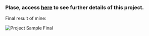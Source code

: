 ### Plase, access [here](../) to see further details of this project.

Final result of mine:

![Project Sample Final ](https://raw.githubusercontent.com/rodrigotamura/go-stack-2019/master/module04/flux/imgs/rockeshoes-demo.gif)
